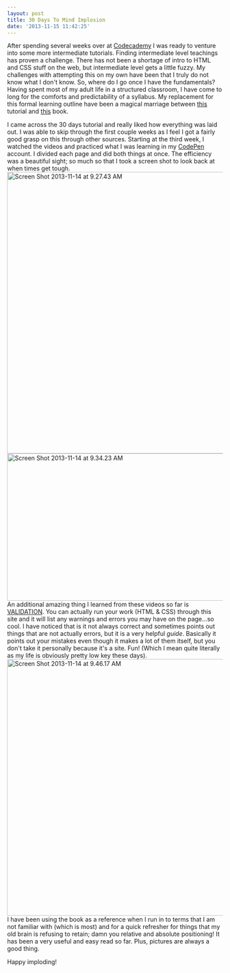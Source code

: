 ```yaml
---
layout: post
title: 30 Days To Mind Implosion
date: '2013-11-15 11:42:25'
---
```


After spending several weeks over at <a title="Codecademy" href="http://www.codecademy.com/" target="_blank">Codecademy</a> I was ready to venture into some more intermediate tutorials. Finding intermediate level teachings has proven a challenge. There has not been a shortage of intro to HTML and CSS stuff on the web, but intermediate level gets a little fuzzy. My challenges with attempting this on my own have been that I truly do not know what I don't know. So, where do I go once I have the fundamentals? Having spent most of my adult life in a structured classroom, I have come to long for the comforts and predictability of a syllabus. My replacement for this formal learning outline have been a magical marriage between <a title="HTML CSS in 30 Days" href="http://freecourses.tutsplus.com/30-days-to-learn-html-and-css/" target="_blank">this</a> tutorial and <a title="Amazon" href="http://www.amazon.com/HTML-CSS-Visual-QuickStart-Quickstart-ebook/dp/B00ECYZ7SU/ref=sr_1_2?ie=UTF8&amp;qid=1384450279&amp;sr=8-2&amp;keywords=html+and+css" target="_blank">this</a> book.

I came across the 30 days tutorial and really liked how everything was laid out. I was able to skip through the first couple weeks as I feel I got a fairly good grasp on this through other sources. Starting at the third week, I watched the videos and practiced what I was learning in my <a title="Joni's CodePen" href="http://codepen.io/jonitrythall" target="_blank">CodePen</a> account. I divided each page and did both things at once. The efficiency was a beautiful sight; so much so that I took a screen shot to look back at when times get tough.  <a href="http://jonibologna.com/wp-content/uploads/2013/11/Screen-Shot-2013-11-14-at-9.27.43-AM.png"><img class="aligncenter size-full wp-image-400" alt="Screen Shot 2013-11-14 at 9.27.43 AM" src="http://jonibologna.com/wp-content/uploads/2013/11/Screen-Shot-2013-11-14-at-9.27.43-AM.png" width="708" height="656" /></a><a href="http://jonibologna.com/wp-content/uploads/2013/11/Screen-Shot-2013-11-14-at-9.34.23-AM.png"><img class="aligncenter size-large wp-image-409" alt="Screen Shot 2013-11-14 at 9.34.23 AM" src="http://jonibologna.com/wp-content/uploads/2013/11/Screen-Shot-2013-11-14-at-9.34.23-AM-1024x563.png" width="625" height="343" /></a>An additional amazing thing I learned from these videos so far is <a title="Validator" href="http://validator.w3.org/" target="_blank">VALIDATION</a>. You can actually run your work (HTML &amp; CSS) through this site and it will list any warnings and errors you may have on the page...so cool. I have noticed that is it not always correct and sometimes points out things that are not actually errors, but it is a very helpful <em>guide</em>. Basically it points out your mistakes even though it makes a lot of them itself, but you don't take it personally because it's a site. Fun! (Which I mean quite literally as my life is obviously pretty low key these days). <a href="http://jonibologna.com/wp-content/uploads/2013/11/Screen-Shot-2013-11-14-at-9.46.17-AM.png"><img class="aligncenter size-full wp-image-403" alt="Screen Shot 2013-11-14 at 9.46.17 AM" src="http://jonibologna.com/wp-content/uploads/2013/11/Screen-Shot-2013-11-14-at-9.46.17-AM.png" width="634" height="598" /></a>I have been using the book as a reference when I run in to terms that I am not familiar with (which is most) and for a quick refresher for things that my old brain is refusing to retain; damn you relative and absolute positioning! It has been a very useful and easy read so far. Plus, pictures are always a good thing.

Happy imploding! 